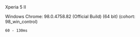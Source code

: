 

Xperia 5 II



Windows Chrome: 98.0.4758.82 (Official Build) (64 bit) (cohort: 98_win_control)
```
60 - 130ms
```

